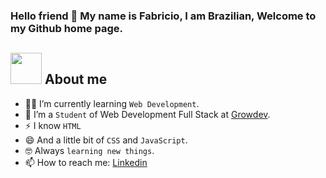### Hello friend 👋 My name is Fabricio, I am Brazilian, Welcome to my Github home page.

## <picture><img src = "https://github.com/7oSkaaa/7oSkaaa/blob/main/Images/about_me.gif?raw=true" width = 50px></picture> About me

- :student: I’m currently learning `Web Development`.
- :school: I’m a `Student` of Web Development Full Stack at <a href="https://growdev.com.br">Growdev</a>.
- ⚡ I know `HTML`
- 😄 And a little bit of `CSS` and `JavaScript`.
- :nerd_face: Always `learning new things`.
- 📫 How to reach me: <a href="https://www.linkedin.com/in/fabricio-vianna-b939211ba/">Linkedin</a>

